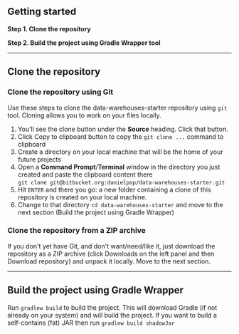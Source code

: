 ﻿## Getting started

**Step 1. Clone the repository**

**Step 2. Build the project using Gradle Wrapper tool**

---

## Clone the repository

### Clone the repository using Git
Use these steps to clone the data-warehouses-starter repository using `git` tool. Cloning allows you to work on your files locally.

1. You’ll see the clone button under the **Source** heading. Click that button.
2. Click Copy to clipboard button to copy the `git clone ...` command to clipboard
3. Create a directory on your local machine that will be the home of your future projects
4. Open a **Command Prompt**/**Terminal** window in the directory you just created and paste the clipboard content there<br>
`git clone git@bitbucket.org:danielpop/data-warehouses-starter.git`
5. Hit `ENTER` and there you go: a new folder containing a clone of this repository is created on your local machine. 
6. Change to that directory `cd data-warehouses-starter` and move to the next section (Build the project using Gradle Wrapper)

### Clone the repository from a ZIP archive
If you don't yet have Git, and don't want/need/like it, just download the repository as a ZIP archive 
(click Downloads on the left panel and then Download repository) and unpack it locally. Move to the next section.

---

## Build the project using Gradle Wrapper

Run `gradlew build` to build the project. This will
 download Gradle (if not already on your system) and will build the project.
If you want to build a self-contains (fat) JAR then run `gradlew build shadowJar`